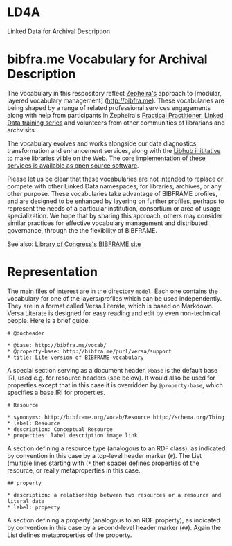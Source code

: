 # LD4A
Linked Data for Archival Description

bibfra.me Vocabulary for Archival Description
========

The vocabulary in this respository reflect [Zepheira's](http://zepheira.com) approach
to [modular, layered vocabulary management] (http://bibfra.me).  These vocabularies are being shaped by a range
of related professional services engagements along with help from participants
in Zepheira's [Practical Practitioner, Linked Data training series](http://zepheira.com/solutions/library/training/) and volunteers from other communities of librarians and archvisits.

The vocabulary evolves and works alongside our data diagnostics, transformation and enhancement services,
along with the [Libhub inititative](http://libhub.org) to make libraries viible on the Web. The [core implementation
of these services is available as open source software](https://github.com/zepheira/pybibframe).

Please let us be clear that these vocabularies are not intended to replace or compete with other Linked Data
namespaces, for libraries, archives, or any other purpose. These vocabularies take advantage of BIBFRAME profiles,
and are designed to be enhanced by layering on further profiles, perhaps to represent the needs of a particular
institution, consortium or area of usage specialization. We hope that by sharing this approach, others may consider
similar practices for effective vocabulary management and distributed governance, through the the flexibility of
BIBFRAME.

See also: [Library of Congress's BIBFRAME site](http://bibframe.org/)

Representation
========

The main files of interest are in the directory `model`. Each one contains the vocabulary for one of the layers/profiles which can be used independently. They are in a format called Versa Literate, which is based on Markdown. Versa Literate is designed for easy reading and edit by even non-technical people. Here is a brief guide.

```
# @docheader

* @base: http://bibfra.me/vocab/
* @property-base: http://bibfra.me/purl/versa/support
* title: Lite version of BIBFRAME vocabulary
```

A special section serving as a document header. `@base` is the default base IRI, used e.g. for resource headers (see below). It would also be used for properties except that in this case it is overridden by `@property-base`, which specifies a base IRI for properties.

```
# Resource

* synonyms: http://bibframe.org/vocab/Resource http://schema.org/Thing
* label: Resource
* description: Conceptual Resource
* properties: label description image link
```

A section defining a resource type (analogous to an RDF class), as indicated by convention in this case by a top-level header marker (`#`). The List (multiple lines starting with (`*` then space) defines properties of the resource, or really metaproperties in this case.

```
## property

* description: a relationship between two resources or a resource and literal data
* label: property
```

A section defining a property (analogous to an RDF property), as indicated by convention in this case by a second-level header marker (`##`). Again the List defines metaproperties of the property.

